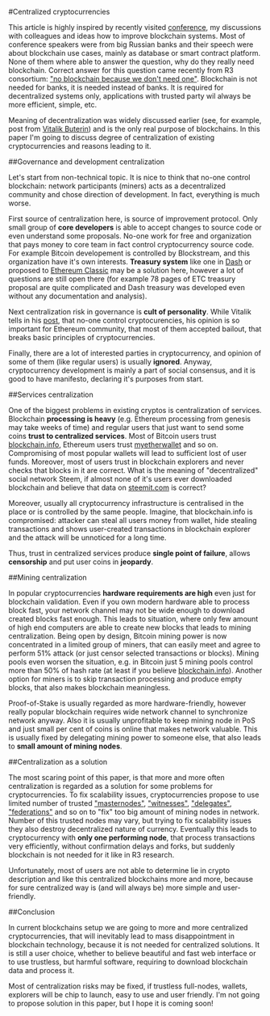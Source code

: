 #Centralized cryptocurrencies
 
This article is highly inspired by recently visited [conference](http://www.osp.ru/iz/blockchain), my discussions with colleagues and ideas how to improve blockchain systems. Most of conference speakers were from big Russian banks and their speech were about blockchain use cases, mainly as database or smart contract platform. None of them where able to answer the question, why do they really need blockchain. Correct answer for this question came recently from R3 consortium: ["no blockchain because we don't need one"](https://twitter.com/Beautyon_/status/834152812405735425?ref_src=twsrc%5Etfw). Blockchain is not needed for banks, it is needed instead of banks. It is required for decentralized systems only, applications with trusted party wil always be more efficient, simple, etc.

  Meaning of decentralization was widely discussed earlier (see, for example, post from [Vitalik Buterin](https://medium.com/@VitalikButerin/the-meaning-of-decentralization-a0c92b76a274#.x5k6j4cxg)) and is the only real purpose of blockchains. In this paper I'm going to discuss degree of centralization of existing cryptocurrencies and reasons leading to it. 
 
##Governance and development centralization 

Let's start from non-technical topic. It is nice to think that no-one control blockchain: network participants (miners) acts as a decentralized community and chose direction of development. In fact, everything is much worse.

First source of centralization here, is source of improvement protocol. Only small group of **core developers** is able to accept changes to source code or even understand some proposals. No-one work for free and organization that pays money to core team in fact control cryptocurrency source code. For example Bitcoin developement is controlled by Blockstream, and this organization have it's own interests. **Treasury system** like one in [Dash](https://iohk.io/research/papers/dash-governance-system-analysis-and-suggestions-for-improvement/) or proposed to [Ethereum Classic](https://www.scribd.com/document/339563725/Ethereum-Classic-Treasury-System-Proposal-Google-Docs) may be a solution here, however a lot of questions are still open there (for example 78 pages of ETC treasury proposal are quite complicated and Dash treasury was developed even without any documentation and analysis). 

Next centralization risk in governance is **cult of personality**. While Vitalik tells in his [post](https://medium.com/@VitalikButerin/the-meaning-of-decentralization-a0c92b76a274#.x5k6j4cxg), that no-one control cryptocurencies, his opinion is so important for Ethereum community, that most of them accepted bailout, that breaks basic principles of cryptocurrencies.

Finally, there are a lot of interested parties in cryptocurrency, and opinion of some of them (like regular users) is usually **ignored**. Anyway, cryptocurrency development is mainly a part of social consensus, and it is good to have manifesto, declaring it's purposes from start.

##Services centralization 

One of the biggest problems in existing cryptos is centralization of services. Blockchain **processing is heavy** (e.g. Ethereum processing from genesis may take weeks of time) and regular users that just want to send some coins **trust to centralized services**. Most of Bitcoin users trust [blockchain.info](http://blockchain.info/), Ethereum users trust [myetherwallet](https://www.myetherwallet.com/) and so on. Compromising of most popular wallets will lead to sufficient lost of user funds. Moreover, most of users trust in blockchain explorers and never checks that blocks in it are correct. What is the meaning of "decentralized" social network Steem, if almost none of it's users ever downloaded blockchain and believe that data on [steemit.com](https://steemit.com) is correct? 

Moreover, usually all cryptocurrency infrastructure is centralised in the place or is controlled by the same people. Imagine, that blockchain.info is compromised: attacker can steal all users money from wallet, hide stealing transactions and shows user-created transactions in blockchain explorer and the attack will be unnoticed for a long time. 

Thus, trust in centralized services produce **single point of failure**, allows **censorship** and put user coins in **jeopardy**.

##Mining centralization 

In popular cryptocurrencies **hardware requirements are high** even just for blockchain validation. Even if you own modern hardware able to process block fast, your network channel may not be wide enough to download created blocks fast enough. This leads to situation, where only few amount of high end computers are able to create new blocks that leads to mining centralization. Being open by design, Bitcoin mining power is now concentrated in a limited group of miners, that can easily meet and agree to perform 51% attack (or just censor selected transactions or blocks). Mining pools even worsen the situation, e.g. in Bitcoin just 5 mining pools control more than 50% of hash rate (at least if you believe [blockchain.info](https://blockchain.info/pools)). Another option for miners is to skip transaction processing and produce empty blocks, that also makes blockchain meaningless. 

Proof-of-Stake is usually regarded as more hardware-friendly, however really popular blockchain requires wide network channel to synchronize network anyway. Also it is usually unprofitable to keep mining node in PoS and just small per cent of coins is online that makes network valuable. This is usually fixed by delegating mining power to someone else, that also leads to **small amount of mining nodes**. 

##Centralization as a solution

The most scaring point of this paper, is that more and more often centralization is regarded as a solution for some problems for cryptocurrencies. To fix scalability issues, cryptocurrencies propose to use limited number of trusted ["masternodes"](http://dashmasternode.org/what-is-a-masternode/), ["witnesses"](https://byteball.org/Byteball.pdf), ["delegates"](https://bitshares.org/technology/delegated-proof-of-stake-consensus/), ["federations"](https://blockstream.com/2017/01/16/strong-federations-paper-released-liquid.html) and so on to "fix" too big amount of mining nodes in network. Number of this trusted nodes may vary, but trying to fix scalability issues they also destroy decentralized nature of currency. Eventually this leads to cryptocurrency with **only one performing node**, that process transactions very efficiently, without confirmation delays and forks, but suddenly blockchain is not needed for it like in R3 research.

Unfortunately, most of users are not able to determine lie in crypto description and like this centralized blockchains more and more, because for sure centralized way is (and will always be) more simple and user-friendly.

##Conclusion

In current blockchains setup we are going to more and more centralized cryptocurrencies, that will inevitably lead to mass disappointment in blockchain technology, because it is not needed for centralized solutions. It is still a user choice, whether to believe beautiful and fast web interface or to use trustless, but harmful software, requiring to download blockchain data and process it. 

Most of centralization risks may be fixed, if trustless full-nodes, wallets, explorers will be chip to launch, easy to use and user friendly. I'm not going to propose solution in this paper, but I hope it is coming soon!
 
 
 
 
 
 
 
 